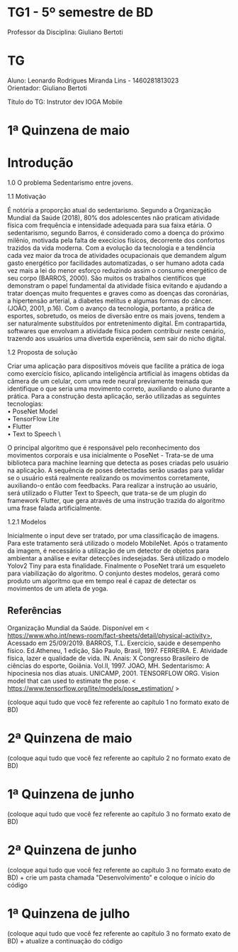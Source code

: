 # TG1 - 5º semestre de BD

 

Professor da Disciplina: Giuliano Bertoti 

 

# TG

 

Aluno: Leonardo Rodrigues Miranda Lins - 1460281813023 \
Orientador: Giuliano Bertoti

 

Título do TG: Instrutor dev IOGA Mobile


# 1ª Quinzena de maio

# Introdução

1.0 O problema
Sedentarismo entre jovens.


1.1 Motivação

É notória a proporção atual do sedentarismo. Segundo a Organização Mundial da Saúde (2018), 80% dos adolescentes não praticam atividade física com frequência e intensidade adequada para sua faixa etária.
O sedentarismo, segundo Barros, é considerado como a doença do próximo milênio, motivada pela falta de execícios físicos, decorrente dos confortos trazidos da vida moderna. Com a evolução da tecnologia e a tendência cada vez maior da troca de atividades ocupacionais que demandem algum gasto energético por facilidades automatizadas, o ser humano adota cada vez mais a lei do menor esforço reduzindo assim o consumo energético de seu corpo (BARROS, 2000).
São muitos os trabalhos científicos que demonstram o papel fundamental da atividade física evitando e ajudando a tratar doenças muito frequentes e graves como as doenças das coronárias, a hipertensão arterial, a diabetes melitus e algumas formas do câncer. (JOÃO, 2001, p.16). Com o avanço da tecnologia, portanto, a prática de esportes, sobretudo, os meios de diversão entre os mais jovens, tendem a ser naturalmente substituídos por entretenimento digital. Em contrapartida, softwares que envolvam a atividade física podem contribuir neste cenário, trazendo aos usuários uma divertida experiência, sem sair do nicho digital.

1.2 Proposta de solução

Criar uma aplicação para dispositivos móveis que facilite a prática de ioga como exercício físico, aplicando inteligência artificial às imagens obtidas da câmera de um celular, com uma rede neural previamente treinada que identifique o que seria uma movimento correto, auxiliando o aluno durante a prática.
Para a construção desta aplicação, serão utilizadas as seguintes tecnologias: \
•	PoseNet Model \
•	TensorFlow Lite \
•	Flutter \
•	Text to Speech \

O principal algoritmo que é responsável pelo reconhecimento dos movimentos corporais e usa inicialmente o PoseNet - Trata-se de uma biblioteca para machine learning que detecta as poses criadas pelo usuário na aplicação. A sequência de poses detectadas serão usadas para validar se o usuário está realmente realizando os movimentos corretamente, auxiliando-o então com feedbacks.
Para realizar a instrução ao usuário, será utilizado o Flutter Text to Speech, que trata-se de um plugin do framework Flutter, que gera através de uma instrução trazida do algoritmo uma frase falada artificialmente.

1.2.1 Modelos
	
Inicialmente o input deve ser tratado, por uma classificação de imagens. Para este tratamento será utilizado o modelo MobileNet.
Após o tratamento da imagem, é necessário a utilização de um detector de objetos para ambientar a análise e evitar detecções indesejadas. Será utilizado o modelo Yolov2 Tiny para esta finalidade.
Finalmente o PoseNet trará um esqueleto para viabilização do algoritmo. O conjunto destes modelos, gerará como produto um algoritmo que em tempo real é capaz de detectar os movimentos de um atleta de yoga.
 
## Referências

Organização Mundial da Saúde. Disponível em < https://www.who.int/news-room/fact-sheets/detail/physical-activity>, Acessado em 25/09/2019.
BARROS, T.L. Exercício, saúde e desempenho físico. Ed.Atheneu, 1 edição, São Paulo, Brasil, 1997.
FERREIRA. E. Atividade física, lazer e qualidade de vida. IN. Anais: X Congresso Brasileiro de ciências do esporte, Goiãnia. Vol.ll, 1997.
JOAO, MH. Sedentarismo: A hipocinesia nos dias atuais. UNICAMP, 2001.
TENSORFLOW ORG. Vision model that can used to estimate the pose. < https://www.tensorflow.org/lite/models/pose_estimation/ >



(coloque aqui tudo que você fez referente ao capítulo 1 no formato exato de BD)

 

# 2ª Quinzena de maio

 

(coloque aqui tudo que você fez referente ao capítulo 2 no formato exato de BD)

 

# 1ª Quinzena de junho
 
(coloque aqui tudo que você fez referente ao capítulo 3 no formato exato de BD)

 

# 2ª Quinzena de junho

 

(coloque aqui tudo que você fez referente ao capítulo 3 no formato exato de BD) + crie um pasta chamada "Desenvolvimento" e coloque o início do código

 

# 1ª Quinzena de julho

 

(coloque aqui tudo que você fez referente ao capítulo 3 no formato exato de BD) + atualize a continuação do código
